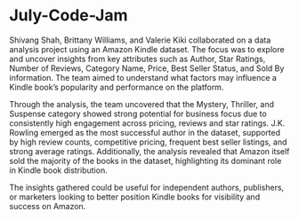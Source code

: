 # July-Code-Jam
Shivang Shah, Brittany Williams, and Valerie Kiki collaborated on a data analysis project using an Amazon Kindle dataset. The focus was to explore and uncover insights from key attributes such as Author, Star Ratings, Number of Reviews, Category Name, Price, Best Seller Status, and Sold By information. The team aimed to understand what factors may influence a Kindle book’s popularity and performance on the platform.

Through the analysis, the team uncovered that the Mystery, Thriller, and Suspense category showed strong potential for business focus due to consistently high engagement across pricing, reviews and star ratings. J.K. Rowling emerged as the most successful author in the dataset, supported by high review counts, competitive pricing, frequent best seller listings, and strong average ratings. Additionally, the analysis revealed that Amazon itself sold the majority of the books in the dataset, highlighting its dominant role in Kindle book distribution.

The insights gathered could be useful for independent authors, publishers, or marketers looking to better position Kindle books for visibility and success on Amazon.
